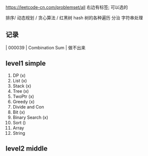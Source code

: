 https://leetcode-cn.com/problemset/all
右边有标签; 可以选的

排序/ 
动态规划 /
贪心算法 / 
红黑树
hash
树的各种遍历
分治
字符串处理



## 记录
| 000039 | Combination Sum | 做不出来


## level1 simple
1. DP                 (x)
2. List               (x)
3. Stack              (x)
4. Tree               (x)
5. TwoPtr             (x)
6. Greedy             (x)
7. Divide and Con
8. Bit                (x)
9. Binary Search      (x)
10. Sort              ()
11. Array 
11. String

## level2 middle